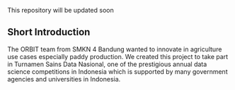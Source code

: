 This repository will be updated soon


## Short Introduction
The ORBIT team from SMKN 4 Bandung wanted to innovate in agriculture use cases especially paddy production. We created this project to take part in Turnamen Sains Data Nasional, one of the prestigious annual data science competitions in Indonesia which is supported by many government agencies and universities in Indonesia.
